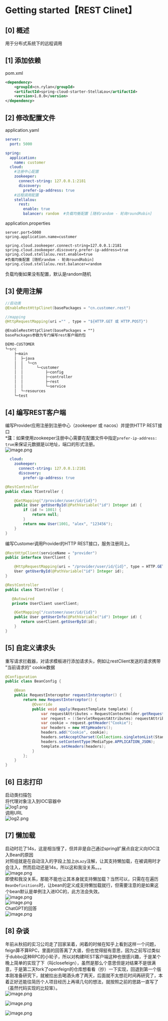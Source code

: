 <a name="e79a2135"></a>
# Getting started【REST Clinet】
<a name="a12b88a4"></a>
## [0] 概述
用于分布式系统下的远程调用
<a name="e4809c63"></a>
## [1] 添加依赖
pom.xml
```xml
<dependency>
    <groupId>cn.rylan</groupId>
    <artifactId>spring-cloud-starter-StellaLou</artifactId>
    <version>1.0.0</version>
</dependency>
```
<a name="09f3e881"></a>
## [2] 修改配置文件
application.yaml
```yaml
server:
  port: 5000

spring:
  application:
    name: customer
  cloud:
    #注册中心配置
    zookeeper:
      connect-string: 127.0.0.1:2181
      discovery:
        prefer-ip-address: true
    #远程调用配置
    stellalou:
      rest:
        enable: true
        balancer: random  #负载均衡配置 [随机random - 轮询roundRobin]
```
application.properties
```properties
server.port=5000
spring.application.name=customer

spring.cloud.zookeeper.connect-string=127.0.0.1:2181
spring.cloud.zookeeper.discovery.prefer-ip-address=true
spring.cloud.stellalou.rest.enable=true
#负载均衡配置 [随机random - 轮询roundRobin]
spring.cloud.stellalou.rest.balancer=random
```
负载均衡如果没有配置，默认是random随机
<a name="97851ca0"></a>
## [3] 使用注解

```java
//启动类
@EnableRestHttpClinet(basePackages = "cn.customer.rest")

//mapping 
@HttpRequestMapping(uri ="" , type = "${HTTP.GET 或 HTTP.POST}") 
```

```markdown
@EnableRestHttpClinet(basePackages = "")
basePackages参数为专门编写rest客户端的包

DEMO-CUSTOMER
└─src
    ├─main
    │  ├─java
    │  │  └─cn
    │  │      └─customer
    │  │          ├─config
    │  │          ├─controller
    │  │          ├─rest 
    │  │          └─service
    │  └─resources
    └─test
```
<a name="e9a5e91c"></a>
## [4] 编写REST客户端
编写Provider应用注册到注册中心（zookeeper 或 nacos）并提供HTTP REST接口<br />***注**：如果使用zookeeper注册中心需要在配置文件中指定`prefer-ip-address: true`来保证元数据是以地址，端口的形式注册。<br />![image.png](https://cdn.nlark.com/yuque/0/2023/png/26986120/1680661385283-e91108b7-b0b7-4afd-87be-853db147ed0e.png#averageHue=%23f8f8f7&clientId=u8c8c49e0-f022-4&from=paste&height=825&id=u22f1927a&name=image.png&originHeight=921&originWidth=1589&originalType=binary&ratio=1.1166666746139526&rotation=0&showTitle=false&size=92110&status=done&style=none&taskId=uacf6633c-22e2-4462-a239-b17bb495129&title=&width=1422.9850644995201)
```yaml
  cloud:
    zookeeper:
      connect-string: 127.0.0.1:2181
      discovery:
        prefer-ip-address: true
```
```java
@RestController
public class TController {

    @GetMapping("/provider/user/id/{id}")
    public User getUserById(@PathVariable("id") Integer id) {
        if (id != 1001) {
            return null;
        }
        return new User(1001, "alex", "123456");
    }
}
```

编写Customer调用Provider的HTTP REST接口，服务注册同上。
```java
@RestHttpClient(serviceName = "provider")
public interface UserClient {

    @HttpRequestMapping(uri = "/provider/user/id/{id}", type = HTTP.GET)
    User getUserById(@PathVariable("id") Integer id);
}
```

```java
@RestController
public class TController {

   @Autowired
   private UserClient userClient;

    @GetMapping("/customer/user/id/{id}")
    public User getUserInfo(@PathVariable("id") Integer id) {
       return userClient.getUserById(id);
    }
}
```

<a name="9ace55d6"></a>
## [5] 自定义请求头
重写请求拦截器，对请求模板进行添加请求头，例如让restClient发送的请求携带 "当前请求的" cookie数据
```java
@Configuration
public class BeanConfig {

    @Bean
    public RequestInterceptor requestInterceptor() {
        return new RequestInterceptor() {
            @Override
            public void apply(RequestTemplate template) {
                var requestAttributes = RequestContextHolder.getRequestAttributes();
                var request = ((ServletRequestAttributes) requestAttributes).getRequest();
                var cookie = request.getHeader("Cookie");
                var headers = new HttpHeaders();
                headers.add("Cookie", cookie);
                headers.setAcceptCharset(Collections.singletonList(StandardCharsets.UTF_8));
                headers.setContentType(MediaType.APPLICATION_JSON);
                template.setHeaders(headers);
            }
        };
    }
}
```
<a name="rWmsd"></a>
## [6] 日志打印
启动类扫描包<br />将代理对象注入到IOC容器中<br />![log1.png](https://cdn.nlark.com/yuque/0/2023/png/26986120/1680662926221-0b232195-f245-4679-a276-480d622c3f25.png#averageHue=%23292d30&clientId=u941b1944-21c1-4&from=paste&height=804&id=uaf1449f2&name=log1.png&originHeight=898&originWidth=1916&originalType=binary&ratio=1.1166666746139526&rotation=0&showTitle=false&size=263874&status=done&style=none&taskId=ufbea00fa-dbf4-4e8a-ba76-4658f8d010d&title=&width=1715.820883310938)<br />调用URL<br />![log2.png](https://cdn.nlark.com/yuque/0/2023/png/26986120/1680663025793-8ad183f6-ba3e-4f61-9ba6-19a555336c5c.png#averageHue=%23282d2f&clientId=u941b1944-21c1-4&from=paste&height=595&id=u42c9b89d&name=log2.png&originHeight=664&originWidth=1891&originalType=binary&ratio=1.1166666746139526&rotation=0&showTitle=false&size=223337&status=done&style=none&taskId=u060cccc1-c1fb-45f9-87cb-30725f7aedf&title=&width=1693.4328237687807)

<a name="JOl3t"></a>
## [7] 懒加载
启动时花了14s，这是相当慢了，但并非是自己通过spring扩展点自定义向IOC注入Bean的原因<br />对照组就是在自动注入的字段上加上`@Lazy`注解，让其支持懒加载，在被调用时才会注入，然而启动还是14s，所以这和我没关系。。。<br />![image.png](https://cdn.nlark.com/yuque/0/2023/png/26986120/1680663336539-7bbbcf46-58f2-4ab2-9e81-22ddc54693a3.png#averageHue=%23292c2f&clientId=u941b1944-21c1-4&from=paste&height=691&id=uc964c5df&name=image.png&originHeight=772&originWidth=1897&originalType=binary&ratio=1.1166666746139526&rotation=0&showTitle=false&size=178244&status=done&style=none&taskId=u238b31e1-2ff9-4335-8b27-675e564f2b6&title=&width=1698.8059580588983)<br />即使和我没关系，那能不能也让其本身就支持懒加载？当然可以，只需在在遍历`BeanDefinitions`时，让bean的定义成支持懒加载就行，但需要注意的是如果这个bean默认是单例注入进IOC的，此方法会失效。<br />![image.png](https://cdn.nlark.com/yuque/0/2023/png/26986120/1680663497438-39d01569-5e54-4ea1-85cb-5cb17f45ecc3.png#averageHue=%2326282a&clientId=u941b1944-21c1-4&from=paste&height=596&id=u0ca582cd&name=image.png&originHeight=666&originWidth=1253&originalType=binary&ratio=1.1166666746139526&rotation=0&showTitle=false&size=114525&status=done&style=none&taskId=ua95c3941-0aea-4b0d-9ab1-80d5bd9b6c3&title=&width=1122.0895442529256)<br />![image.png](https://cdn.nlark.com/yuque/0/2023/png/26986120/1680663718182-ef92beba-8c8b-4d1f-a745-54cf407063f2.png#averageHue=%23242527&clientId=u941b1944-21c1-4&from=paste&height=625&id=DlXjn&name=image.png&originHeight=698&originWidth=1369&originalType=binary&ratio=1.1166666746139526&rotation=0&showTitle=false&size=109426&status=done&style=none&taskId=ud4dd96db-8f17-4610-be6b-2bff859beb3&title=&width=1225.9701405285355)<br />ChatGPT的回答<br />![image.png](https://cdn.nlark.com/yuque/0/2023/png/26986120/1680664142621-5aab045e-ca41-4f08-a391-3dbf31fd2ea3.png#averageHue=%236790ab&clientId=u57859106-2150-4&from=paste&height=821&id=u0f90ad8c&name=image.png&originHeight=917&originWidth=1920&originalType=binary&ratio=1.1166666746139526&rotation=0&showTitle=false&size=164903&status=done&style=none&taskId=u0f48b7da-9fb4-4870-8e32-09045e7e131&title=&width=1719.4029728376831)
<a name="yu9Db"></a>
## [8] 杂谈
年前从秋招的实习公司走了回家呆着，闲着的时候在知乎上看到这样一个问题，feign算不算RPC，里面的回答离了大谱，但也觉得挺有意思，因为之前写过类似于dubbo这种RPC的小轮子，所以对构建REST客户端这种也很感兴趣，于是某个晚上简单的实现了下（叫closefeign），虽然是那么个意思但是对结果不是很满意，于是第二天fork了openfeign的仓库想看看（抄）一下实现，回退到第一个版本刚准备研究下，就被拉出去喝酒头疼了两天，后面就不太想花时间再研究了，本着正好还能往简历个人项目经历上再填几句的想法，就按照之前的思路一直写了（虽然代码实现的比较笨）。<br />![image.png](https://cdn.nlark.com/yuque/0/2023/png/26986120/1680662210831-433bf4a7-83b4-4437-a029-35c224b38366.png#averageHue=%2311161d&clientId=u8c8c49e0-f022-4&from=paste&height=777&id=t3voo&name=image.png&originHeight=868&originWidth=1902&originalType=binary&ratio=1.1166666746139526&rotation=0&showTitle=false&size=129007&status=done&style=none&taskId=u388685b8-256a-48f9-b44f-958acaba9a4&title=&width=1703.2835699673299)

![image.png](https://cdn.nlark.com/yuque/0/2023/png/26986120/1680662049045-9947035d-a25d-4681-9f51-962b7940155d.png#averageHue=%230f141b&clientId=u8c8c49e0-f022-4&from=paste&height=774&id=ud497fa89&name=image.png&originHeight=864&originWidth=1889&originalType=binary&ratio=1.1166666746139526&rotation=0&showTitle=false&size=100804&status=done&style=none&taskId=u0966db35-2b6f-4301-a837-bb45c8417c0&title=&width=1691.6417790054081)

![image.png](https://cdn.nlark.com/yuque/0/2023/png/26986120/1680662015208-00e974a4-db28-44d6-80e2-3ed64b41d851.png#averageHue=%2310151b&clientId=u8c8c49e0-f022-4&from=paste&height=783&id=uca116150&name=image.png&originHeight=874&originWidth=1893&originalType=binary&ratio=1.1166666746139526&rotation=0&showTitle=false&size=106549&status=done&style=none&taskId=u9807cb2c-e054-4f00-b30f-0bf5b1277f4&title=&width=1695.2238685321533)

